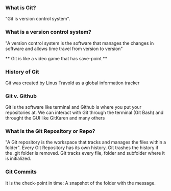 ### What is Git?

"Git is version control system".

### What is a version control system?

"A version control system is the software that manages the changes in software and allows time travel from version to version"

** Git is like a video game that has save-point **

### History of Git

Git was created by Linus Travold as a global information tracker

### Git v. Github

Git is the software like terminal and Github is where you put your repositories at. We can interact with Git through the terminal (Git Bash) and throught the GUI like GitKaren and many others

### What is the Git Repository or Repo?

"A Git repository is the workspace that tracks and manages the files within a folder". Every Git Repository has its own history. Git trashes the history if the .git folder is removed. Git tracks every file, folder and subfolder where it is initialized.

### Git Commits

It is the check-point in time: A snapshot of the folder with the message.
